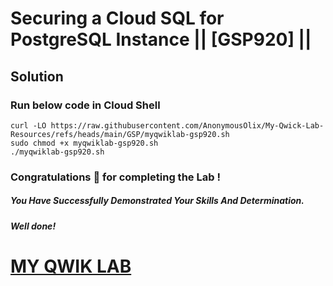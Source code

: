 # Securing a Cloud SQL for PostgreSQL Instance || [GSP920] ||

## Solution

### Run below code in Cloud Shell


```
curl -LO https://raw.githubusercontent.com/AnonymousOlix/My-Qwick-Lab-Resources/refs/heads/main/GSP/myqwiklab-gsp920.sh
sudo chmod +x myqwiklab-gsp920.sh
./myqwiklab-gsp920.sh
```

### Congratulations 🎉 for completing the Lab !

##### *You Have Successfully Demonstrated Your Skills And Determination.*

#### *Well done!*

# [MY QWIK LAB](https://www.youtube.com/@MyQwiklab)
